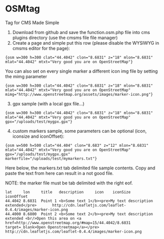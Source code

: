 OSMtag
======

Tag for CMS Made Simple

1) Download from github and save the function.osm.php file into cms plugins directory (use the cmsms file file manager)
2) Create a page and simple put this row (please disable the WYSIWYG in cmsms editor for the page):
```
{osm w=300 h=300 clat="44.4042" clon="8.6831" z="18" mlon="8.6831" mlat="44.4042" mtxt="Very good you are on OpenStreetMap"}
```

You can also set on every single marker a different icon img file by setting the mimg parameter
```
{osm w=300 h=300 clat="44.4042" clon="8.6831" z="18" mlon="8.6831" mlat="44.4042" mtxt="Very good you are on OpenStreetMap" mimg="http://www.openstreetmap.org/assets/images/marker-icon.png"}
```

3) gpx sample (with a local gpx file...)
```
{osm w=300 h=300 clat="44.4042" clon="8.6831" z="18" mlon="8.6831" mlat="44.4042" mtxt="Very good you are on OpenStreetMap" gpx="/uploads/test/mygpx.gpx"}
```

4) custom markers sample, some parameters can be optional (icon, iconsize and iconOffset):
```
{osm w=500 h=500 clat="44.404" clon="8.683" z="12" mlon="8.6831" mlat="44.4042" mtxt="Very good you are on OpenStreetMap" gpx="/uploads/test/mygpx.gpx" markerfile="/uploads/test/mymarkers.txt"}
```


Here below, the markers.txt tab delimited file sample contents. Copy and paste the text from here can result in a not good file.

NOTE: the marker file must be tab delimited with the right eof.

```
lat     lon     title   description     icon    iconSize        iconOffset
44.4042 8.6831  Point 1 <b>Some text 1</b><pre>My text description extended</pre>       http://cdn.leafletjs.com/leaflet-0.4.4/images/marker-icon.png
44.4000 8.6800  Point 2 <b>Some text 2</b><pre>My text description extended <br/>Open this area on <a href=http://www.openstreetmap.org/#map=15/44.4042/8.6831 target=_blank>Open Openstreetmap</a></pre>       http://cdn.leafletjs.com/leaflet-0.4.4/images/marker-icon.png
```
